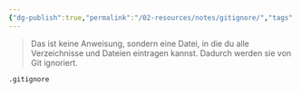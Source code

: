 ```yaml
---
{"dg-publish":true,"permalink":"/02-resources/notes/gitignore/","tags":["git/gitignore"],"noteIcon":"","updated":"2025-08-26T16:35:04.000+02:00"}
---
```


>Das ist keine Anweisung, sondern eine Datei, in die du alle Verzeichnisse und Dateien eintragen kannst. Dadurch werden sie von Git ignoriert.
```bash
.gitignore
```